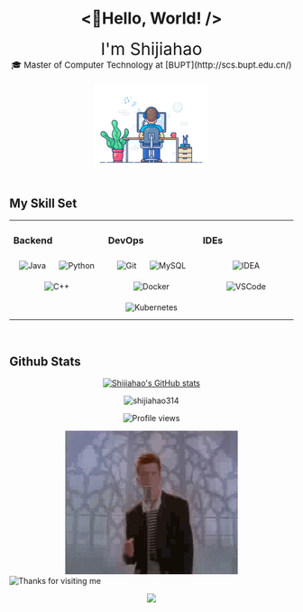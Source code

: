 # <div align="center" ><👋Hello, World! /></div>

<div align="center">
  <span style="font-size: 30px; ">I'm Shijiahao</span><br>
  <span style="font-size: 15px; ">🎓 Master of Computer Technology at [BUPT](http://scs.bupt.edu.cn/)</span>
</div>

<br/>  

<div align="center"><img src="images/dev-working.gif" width="40%"></div>

<br/>  

## My Skill Set

<table><tr><td valign="top" width="33%">

### Backend

<div align="center">  
<img style="margin: 10px" alt="Java" src="https://img.shields.io/badge/java-%23ED8B00.svg?style=for-the-badge&logo=openjdk&logoColor=white" height="40" /> 
<img style="margin: 10px" alt="Python" src="https://img.shields.io/badge/python-3670A0?style=for-the-badge&logo=python&logoColor=ffdd54" height="40" /> 
<img style="margin: 10px" alt="C++" src="https://img.shields.io/badge/c++-%2300599C.svg?style=for-the-badge&logo=c%2B%2B&logoColor=white" height="40" /> 
</div></td><td valign="top" width="33%">

### DevOps

<div align="center">
<img style="margin: 10px" alt="Git" src="https://img.shields.io/badge/git-%23F05033.svg?style=for-the-badge&logo=git&logoColor=white" height="40" /> 
<img style="margin: 10px" alt="MySQL" src="https://img.shields.io/badge/mysql-%2300f.svg?style=for-the-badge&logo=mysql&logoColor=white" height="40" /> 
<img style="margin: 10px" alt="Docker" src="https://img.shields.io/badge/docker-%230db7ed.svg?style=for-the-badge&logo=docker&logoColor=white" height="40" /> 
<img style="margin: 10px" alt="Kubernetes" src="https://img.shields.io/badge/kubernetes-%23326ce5.svg?style=for-the-badge&logo=kubernetes&logoColor=white" height="40" /> 
</div></td><td valign="top" width="33%">

### IDEs

<div align="center">
<img style="margin: 10px" alt="IDEA" src="https://img.shields.io/badge/IntelliJIDEA-000000.svg?style=for-the-badge&logo=intellij-idea&logoColor=white" height="40" /> 
<img style="margin: 10px" alt="VSCode" src="https://img.shields.io/badge/Visual%20Studio%20Code-0078d7.svg?style=for-the-badge&logo=visual-studio-code&logoColor=white" height="40" /> 
</div></td></tr></table>

<br/>

## Github Stats

<div align="center">

[![Shijiahao's GitHub stats](https://github-readme-stats.vercel.app/api?username=shijiahao314)](https://github.com/anuraghazra/github-readme-stats)

<img width="50%" src="https://github-readme-streak-stats.herokuapp.com/?user=shijiahao314&theme=tokyonight" alt="shijiahao314" />

![Profile views](https://komarev.com/ghpvc/?username=shijiahao314e&label=Profile+views&color=blue)

</div>

<div align="center"><img src="images/dancing.gif"></div>
<img height="120" alt="Thanks for visiting me" width="100%" src="https://raw.githubusercontent.com/BrunnerLivio/brunnerlivio/master/images/marquee.svg" />
<p align="center"><img src="https://capsule-render.vercel.app/api?type=waving&color=gradient&height=60&section=footer&width=100"/></p>